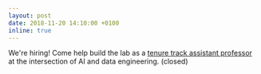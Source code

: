 ```yaml
---
layout: post
date: 2018-11-20 14:10:00 +0100
inline: true
---
```


We're hiring! Come help build the lab as a [tenure track assistant professor](https://www.academictransfer.com/en/51117/assistant-professor-data-engineering-tenure-track/) at the intersection of AI and data engineering. (closed)
